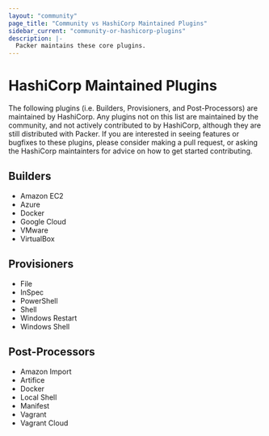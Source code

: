 ```yaml
---
layout: "community"
page_title: "Community vs HashiCorp Maintained Plugins"
sidebar_current: "community-or-hashicorp-plugins"
description: |-
  Packer maintains these core plugins.
---
```


# HashiCorp Maintained Plugins

The following plugins (i.e. Builders, Provisioners, and Post-Processors) are
maintained by HashiCorp. Any plugins not on this list are maintained by the
community, and not actively contributed to by HashiCorp, although they are
still distributed with Packer. If you are interested in seeing features or
bugfixes to these plugins, please consider making a pull request, or asking the
HashiCorp maintainters for advice on how to get started contributing.

## Builders

- Amazon EC2
- Azure
- Docker
- Google Cloud
- VMware
- VirtualBox

## Provisioners

- File
- InSpec
- PowerShell
- Shell
- Windows Restart
- Windows Shell

## Post-Processors

- Amazon Import
- Artifice
- Docker
- Local Shell
- Manifest
- Vagrant
- Vagrant Cloud
